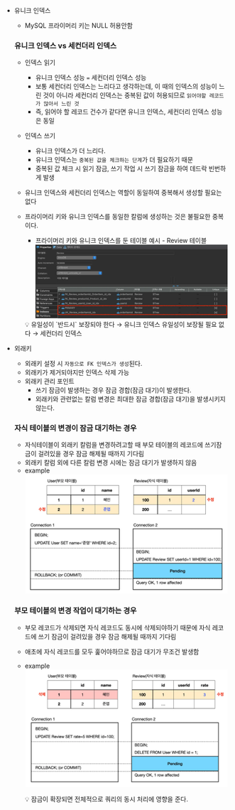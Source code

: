 - 유니크 인덱스

  - MySQL 프라이머리 키는 NULL 허용안함

  ### 유니크 인덱스 vs 세컨더리 인덱스

  - 인덱스 읽기
    - 유니크 인덱스 성능 `=` 세컨더리 인덱스 성능
    - 보통 세컨더리 인덱스는 느리다고 생각하는데, 이 때의 인덱스의 성능이 느린 것이 아니라 세컨더리 인덱스는 중복된 값이 허용되므로 `읽어야할 레코드가 많아서 느린 것`
    - 즉, 읽어야 할 레코드 건수가 같다면 유니크 인덱스, 세컨더리 인덱스 성능은 동일
  - 인덱스 쓰기
    - 유니크 인덱스가 더 느리다.
    - 유니크 인덱스는 `중복된 값을 체크하는 단계`가 더 필요하기 때문
    - 중복된 값 체크 시 읽기 잠금, 쓰기 작업 시 쓰기 잠금을 하여 데드락 빈번하게 발생
  - 유니크 인덱스와 세컨더리 인덱스는 역할이 동일하여 중복해서 생성할 필요는 없다
  - 프라이머리 키와 유니크 인덱스를 동일한 칼럼에 생성하는 것은 불필요한 중복이다.

    - 프라이머리 키와 유니크 인덱스를 둔 테이블 예시 - Review 테이블
    ![alt text](img/image-27.png)
    <aside>
    💡 유일성이 `반드시` 보장되야 한다 → 유니크 인덱스
    유일성이 보장될 필요 없다 → 세컨더리 인덱스

    </aside>

- 외래키

  - 외래키 설정 시 `자동으로 FK 인덱스가 생성`된다.
  - 외래키가 제거되야지만 인덱스 삭제 가능
  - 외래키 관리 포인트
    - 쓰기 잠금이 발생하는 경우 잠금 경합(잠금 대기)이 발생한다.
    - 외래키와 관련없는 칼럼 변경은 최대한 잠금 경합(잠금 대기)을 발생시키지 않는다.

  ### 자식 테이블의 변경이 잠금 대기하는 경우

  - 자식테이블이 외래키 칼럼을 변경하려고할 때 부모 테이블의 레코드에 쓰기잠금이 걸려있을 경우 잠금 해제될 때까지 기다림
  - 외래키 칼럼 외에 다른 칼럼 변경 시에는 잠금 대기가 발생하지 않음
  - example
    ![alt text](img/image-28.png)

  ### 부모 테이블의 변경 작업이 대기하는 경우

  - 부모 레코드가 삭제되면 자식 레코드도 동시에 삭제되야하기 때문에 자식 레코드에 쓰기 잠금이 걸려있을 경우 잠금 해제될 때까지 기다림
  - 애초에 자식 레코드를 모두 훑어야하므로 잠금 대기가 무조건 발생함
  - example
    ![alt text](img/image-29.png)
    <aside>
    💡 잠금이 확장되면 전체적으로 쿼리의 동시 처리에 영향을 준다.

    </aside>
